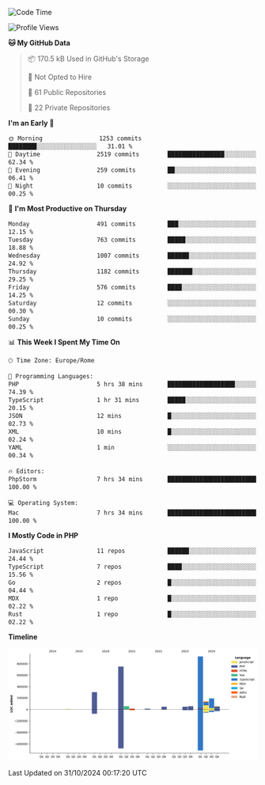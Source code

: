 <!--START_SECTION:waka-->
![Code Time](http://img.shields.io/badge/Code%20Time-5%2C412%20hrs%209%20mins-blue)

![Profile Views](http://img.shields.io/badge/Profile%20Views-0-blue)

**🐱 My GitHub Data** 

> 📦 170.5 kB Used in GitHub's Storage 
 > 
> 🚫 Not Opted to Hire
 > 
> 📜 61 Public Repositories 
 > 
> 🔑 22 Private Repositories 
 > 
**I'm an Early 🐤** 

```text
🌞 Morning                1253 commits        ████████░░░░░░░░░░░░░░░░░   31.01 % 
🌆 Daytime                2519 commits        ████████████████░░░░░░░░░   62.34 % 
🌃 Evening                259 commits         ██░░░░░░░░░░░░░░░░░░░░░░░   06.41 % 
🌙 Night                  10 commits          ░░░░░░░░░░░░░░░░░░░░░░░░░   00.25 % 
```
📅 **I'm Most Productive on Thursday** 

```text
Monday                   491 commits         ███░░░░░░░░░░░░░░░░░░░░░░   12.15 % 
Tuesday                  763 commits         █████░░░░░░░░░░░░░░░░░░░░   18.88 % 
Wednesday                1007 commits        ██████░░░░░░░░░░░░░░░░░░░   24.92 % 
Thursday                 1182 commits        ███████░░░░░░░░░░░░░░░░░░   29.25 % 
Friday                   576 commits         ████░░░░░░░░░░░░░░░░░░░░░   14.25 % 
Saturday                 12 commits          ░░░░░░░░░░░░░░░░░░░░░░░░░   00.30 % 
Sunday                   10 commits          ░░░░░░░░░░░░░░░░░░░░░░░░░   00.25 % 
```


📊 **This Week I Spent My Time On** 

```text
🕑︎ Time Zone: Europe/Rome

💬 Programming Languages: 
PHP                      5 hrs 38 mins       ███████████████████░░░░░░   74.39 % 
TypeScript               1 hr 31 mins        █████░░░░░░░░░░░░░░░░░░░░   20.15 % 
JSON                     12 mins             █░░░░░░░░░░░░░░░░░░░░░░░░   02.73 % 
XML                      10 mins             █░░░░░░░░░░░░░░░░░░░░░░░░   02.24 % 
YAML                     1 min               ░░░░░░░░░░░░░░░░░░░░░░░░░   00.34 % 

🔥 Editors: 
PhpStorm                 7 hrs 34 mins       █████████████████████████   100.00 % 

💻 Operating System: 
Mac                      7 hrs 34 mins       █████████████████████████   100.00 % 
```

**I Mostly Code in PHP** 

```text
JavaScript               11 repos            ██████░░░░░░░░░░░░░░░░░░░   24.44 % 
TypeScript               7 repos             ████░░░░░░░░░░░░░░░░░░░░░   15.56 % 
Go                       2 repos             █░░░░░░░░░░░░░░░░░░░░░░░░   04.44 % 
MDX                      1 repo              █░░░░░░░░░░░░░░░░░░░░░░░░   02.22 % 
Rust                     1 repo              █░░░░░░░░░░░░░░░░░░░░░░░░   02.22 % 
```



**Timeline**

![Lines of Code chart](https://raw.githubusercontent.com/frnwtr/frnwtr/main/assets/bar_graph.png)


 Last Updated on 31/10/2024 00:17:20 UTC
<!--END_SECTION:waka-->